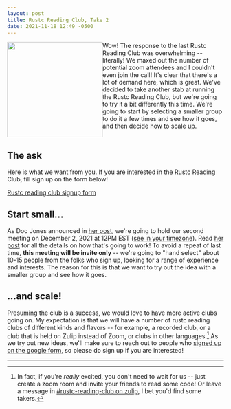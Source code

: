 ```yaml
---
layout: post
title: Rustc Reading Club, Take 2
date: 2021-11-18 12:49 -0500
---
```


<img src="https://miro.medium.com/max/850/1*T__f3-PmPA5TDDoPW_uX3A.png" width="222" style="float:left;"/> Wow! The response to the last Rustc Reading Club was overwhelming -- literally! We maxed out the number of potential zoom attendees and I couldn't even join the call! It's clear that there's a lot of demand here, which is great. We've decided to take another stab at running the Rustc Reading Club, but we're going to try it a bit differently this time. We're going to start by selecting a smaller group to do it a few times and see how it goes, and then decide how to scale up. 

<div style="clear:both;"></div>

## The ask

Here is what we want from you. If you are interested in the Rustc Reading Club, fill sign up on the form below!

[Rustc reading club signup form][form]

[form]: https://docs.google.com/forms/d/1ffwJnGsQaY5-8TCtYMFtlc2Hhnn_vh_w_UWwPrBDHUM


## Start small...

As Doc Jones announced in [her post], we're going to hold our second meeting on December 2, 2021 at 12PM EST ([see in your timezone](https://everytimezone.com/s/d2a61447)). Read [her post] for all the details on how that's going to work! To avoid a repeat of last time, **this meeting will be invite only** -- we're going to "hand select" about 10-15 people from the folks who sign up, looking for a range of experience and interests. The reason for this is that we want to try out the idea with a smaller group and see how it goes.

[her post]: https://mojosd.medium.com/the-second-first-rustc-reading-club-d0d0ffedc92f

## ...and scale!

Presuming the club is a success, we would love to have more active clubs going on. My expectation is that we will have a number of rustc reading clubs of different kinds and flavors -- for example, a recorded club, or a club that is held on Zulip instead of Zoom, or clubs in other languages.[^doyourown] As we try out new ideas, we'll make sure to reach out to people who [signed up on the google form][form], so please do sign up if you are interested!

---

[^doyourown]: In fact, if you're *really* excited, you don't need to wait for us -- just create a zoom room and invite your friends to read some code! Or leave a message in [#rustc-reading-club on zulip](https://rust-lang.zulipchat.com/#narrow/stream/305296-rustc-reading-club), I bet you'd find some takers.
